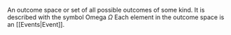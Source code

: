 An outcome space or set of all possible outcomes of some kind.
It is described with the symbol Omega $\Omega$
Each element in the outcome space is an [[Events|Event]].

